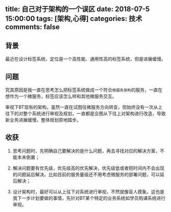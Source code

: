 title: 自己对于架构的一个误区
date: 2018-07-5 15:00:00
tags: [架构,心得]
categories: 技术
comments: false
---

## 背景

最近在设计标签系统，定位是一个高性能、通用性高的标签系统，但是进展缓慢。

## 问题

究其原因是我一直在思考怎么把标签系统做成一个符合`微服务架构`的服务，一直在想作为一个微服务，标签应该怎么样和其他微服务交互。

审视下BT现有的架构，虽然一直在试图往微服务方向转变，但始终没有一次从上往下的对整个系统进行审视及规划，一直都是企图从下往上对架构进行改造，导致新业务进展缓慢，整体规划原地踏步。

## 收获

1. 思考问题时，先明确自己要解决的是什么问题，再去寻找对应的解决方案，不能本末倒置；

2. 解决问题要有优先级，优先级高的优先解决，优先级低或者短时间内不会出现的问题延后解决。比如目前的服务量级还不用考虑微服务的部署问题，可以延后解决；

3. 设计架构时，最好可以从上往下对系统进行审视，不然就像盲人摸象。这也是我下一步计划要做的事情，先针对BT某个特定的业务系统如学员购课系统进行审视。


